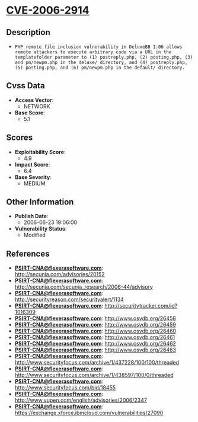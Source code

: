 
# [CVE-2006-2914](https://cve.mitre.org/cgi-bin/cvename.cgi?name=CVE-2006-2914)

## Description

- `PHP remote file inclusion vulnerability in DeluxeBB 1.06 allows remote attackers to execute arbitrary code via a URL in the templatefolder parameter to (1) postreply.php, (2) posting.php, (3) and pm/newpm.php in the deluxe/ directory, and (4) postreply.php, (5) posting.php, and (6) pm/newpm.php in the default/ directory.`

## Cvss Data

- **Access Vector**:
  - NETWORK
- **Base Score**:
  - 5.1

## Scores

- **Exploitability Score**:
  - 4.9
- **Impact Score**:
  - 6.4
- **Base Severity**:
  - MEDIUM

## Other Information

- **Publish Date**:
  - 2006-06-23 19:06:00
- **Vulnerability Status**:
  - Modified

## References

- **PSIRT-CNA@flexerasoftware.com**: http://secunia.com/advisories/20152
- **PSIRT-CNA@flexerasoftware.com**: http://secunia.com/secunia_research/2006-44/advisory
- **PSIRT-CNA@flexerasoftware.com**: http://securityreason.com/securityalert/1134
- **PSIRT-CNA@flexerasoftware.com**: http://securitytracker.com/id?1016309
- **PSIRT-CNA@flexerasoftware.com**: http://www.osvdb.org/26458
- **PSIRT-CNA@flexerasoftware.com**: http://www.osvdb.org/26459
- **PSIRT-CNA@flexerasoftware.com**: http://www.osvdb.org/26460
- **PSIRT-CNA@flexerasoftware.com**: http://www.osvdb.org/26461
- **PSIRT-CNA@flexerasoftware.com**: http://www.osvdb.org/26462
- **PSIRT-CNA@flexerasoftware.com**: http://www.osvdb.org/26463
- **PSIRT-CNA@flexerasoftware.com**: http://www.securityfocus.com/archive/1/437228/100/100/threaded
- **PSIRT-CNA@flexerasoftware.com**: http://www.securityfocus.com/archive/1/438597/100/0/threaded
- **PSIRT-CNA@flexerasoftware.com**: http://www.securityfocus.com/bid/18455
- **PSIRT-CNA@flexerasoftware.com**: http://www.vupen.com/english/advisories/2006/2347
- **PSIRT-CNA@flexerasoftware.com**: https://exchange.xforce.ibmcloud.com/vulnerabilities/27090
